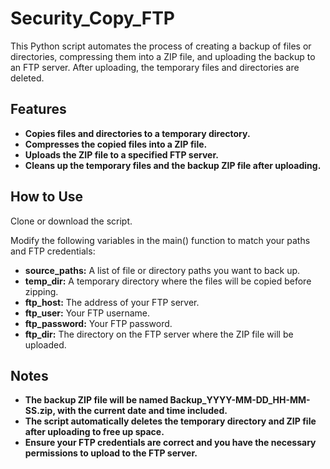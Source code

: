 # Security_Copy_FTP

This Python script automates the process of creating a backup of files or directories, compressing them into a ZIP file, and uploading the backup to an FTP server. After uploading, the temporary files and directories are deleted.

## Features
- **Copies files and directories to a temporary directory.**
- **Compresses the copied files into a ZIP file.**
- **Uploads the ZIP file to a specified FTP server.**
- **Cleans up the temporary files and the backup ZIP file after uploading.**

## How to Use

Clone or download the script.

Modify the following variables in the main() function to match your paths and FTP credentials:

- **source_paths:** A list of file or directory paths you want to back up.
- **temp_dir:** A temporary directory where the files will be copied before zipping.
- **ftp_host:** The address of your FTP server.
- **ftp_user:** Your FTP username.
- **ftp_password:** Your FTP password.
- **ftp_dir:** The directory on the FTP server where the ZIP file will be uploaded.

## Notes
- **The backup ZIP file will be named Backup_YYYY-MM-DD_HH-MM-SS.zip, with the current date and time included.**
- **The script automatically deletes the temporary directory and ZIP file after uploading to free up space.**
- **Ensure your FTP credentials are correct and you have the necessary permissions to upload to the FTP server.**

